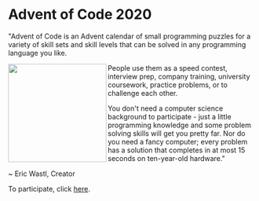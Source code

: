 # Advent of Code 2020 

"Advent of Code is an Advent calendar of small programming puzzles for a variety of skill sets and skill levels that can be solved in any programming language you like. 

<a href="url">
   <img src="https://external-content.duckduckgo.com/iu/?u=https%3A%2F%2Fcdn.catawiki.net%2Fassets%2Fmarketing%2Flanding_page%2Fblock%2Fimages-attachments%2F2819-207ffd7a8a849eac5d3d8c2ec9d8f3001436c3a9-og_image.jpg&f=1&nofb=1" align="left" height="200" >
   </a>

People use them as a speed contest, interview prep, company training, university coursework, practice problems, or to challenge each other.

You don't need a computer science background to participate - just a little programming knowledge and some problem solving skills will get you pretty far. Nor do you need a fancy computer; every problem has a solution that completes in at most 15 seconds on ten-year-old hardware."

~ Eric Wastl, Creator

To participate, click [here](https://adventofcode.com/2020/about).
